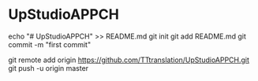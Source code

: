 # UpStudioAPPCH
echo "# UpStudioAPPCH" >> README.md
git init
git add README.md
git commit -m "first commit"

git remote add origin https://github.com/TTtranslation/UpStudioAPPCH.git
git push -u origin master
